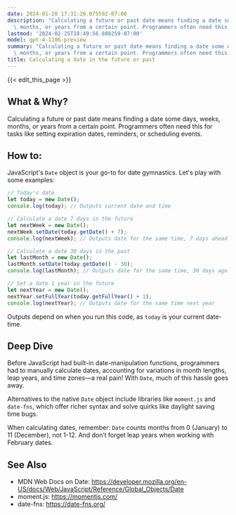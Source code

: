 ```yaml
---
date: 2024-01-20 17:31:26.075592-07:00
description: "Calculating a future or past date means finding a date some days, weeks,\
  \ months, or years from a certain point. Programmers often need this for tasks like\u2026"
lastmod: '2024-02-25T18:49:56.880259-07:00'
model: gpt-4-1106-preview
summary: "Calculating a future or past date means finding a date some days, weeks,\
  \ months, or years from a certain point. Programmers often need this for tasks like\u2026"
title: Calculating a date in the future or past
---
```


{{< edit_this_page >}}

## What & Why?
Calculating a future or past date means finding a date some days, weeks, months, or years from a certain point. Programmers often need this for tasks like setting expiration dates, reminders, or scheduling events.

## How to:
JavaScript's `Date` object is your go-to for date gymnastics. Let's play with some examples:

```javascript
// Today's date
let today = new Date();
console.log(today); // Outputs current date and time

// Calculate a date 7 days in the future
let nextWeek = new Date();
nextWeek.setDate(today.getDate() + 7);
console.log(nextWeek); // Outputs date for the same time, 7 days ahead

// Calculate a date 30 days in the past
let lastMonth = new Date();
lastMonth.setDate(today.getDate() - 30);
console.log(lastMonth); // Outputs date for the same time, 30 days ago

// Set a date 1 year in the future
let nextYear = new Date();
nextYear.setFullYear(today.getFullYear() + 1);
console.log(nextYear); // Outputs date for the same time next year
```
Outputs depend on when you run this code, as `today` is your current date-time.

## Deep Dive
Before JavaScript had built-in date-manipulation functions, programmers had to manually calculate dates, accounting for variations in month lengths, leap years, and time zones—a real pain! With `Date`, much of this hassle goes away.

Alternatives to the native `Date` object include libraries like `moment.js` and `date-fns`, which offer richer syntax and solve quirks like daylight saving time bugs. 

When calculating dates, remember: `Date` counts months from 0 (January) to 11 (December), not 1-12. And don’t forget leap years when working with February dates.

## See Also
- MDN Web Docs on Date: https://developer.mozilla.org/en-US/docs/Web/JavaScript/Reference/Global_Objects/Date
- moment.js: https://momentjs.com/
- date-fns: https://date-fns.org/
